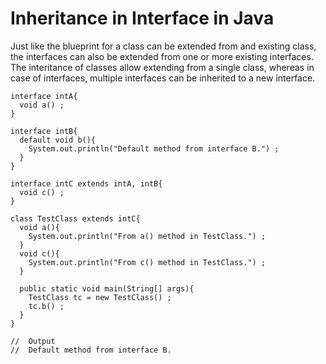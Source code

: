 Inheritance in Interface in Java
================================

Just like the blueprint for a class can be extended from and existing class, the interfaces can also be extended from one or more existing interfaces.
The interitance of classes allow extending from a single class, whereas in case of interfaces, multiple interfaces can be inherited to a new interface.

    interface intA{
      void a() ;
    }
    
    interface intB{
      default void b(){
        System.out.println("Default method from interface B.") ;
      }
    }
    
    interface intC extends intA, intB{
      void c() ;
    }
    
    class TestClass extends intC{
      void a(){
        System.out.println("From a() method in TestClass.") ;
      }
      void c(){
        System.out.println("From c() method in TestClass.") ;
      }
      
      public static void main(String[] args){
        TestClass tc = new TestClass() ;
        tc.b() ;
      }
    }
    
    //  Output
    //  Default method from interface B.

